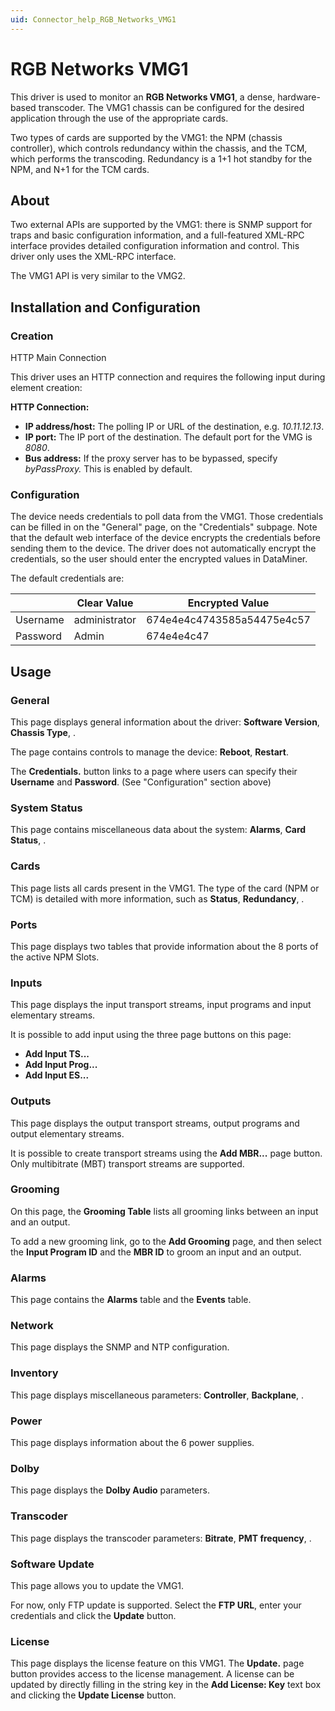 ```yaml
---
uid: Connector_help_RGB_Networks_VMG1
---
```


# RGB Networks VMG1

This driver is used to monitor an **RGB Networks VMG1**, a dense, hardware-based transcoder. The VMG1 chassis can be configured for the desired application through the use of the appropriate cards.

Two types of cards are supported by the VMG1: the NPM (chassis controller), which controls redundancy within the chassis, and the TCM, which performs the transcoding. Redundancy is a 1+1 hot standby for the NPM, and N+1 for the TCM cards.

## About

Two external APIs are supported by the VMG1: there is SNMP support for traps and basic configuration information, and a full-featured XML-RPC interface provides detailed configuration information and control. This driver only uses the XML-RPC interface.

The VMG1 API is very similar to the VMG2.

## Installation and Configuration

### Creation

HTTP Main Connection

This driver uses an HTTP connection and requires the following input during element creation:

**HTTP Connection:**

- **IP address/host:** The polling IP or URL of the destination, e.g. *10.11.12.13*.
- **IP port:** The IP port of the destination. The default port for the VMG is *8080*.
- **Bus address:** If the proxy server has to be bypassed, specify *byPassProxy.* This is enabled by default.

### Configuration

The device needs credentials to poll data from the VMG1. Those credentials can be filled in on the "General" page, on the "Credentials" subpage. Note that the default web interface of the device encrypts the credentials before sending them to the device. The driver does not automatically encrypt the credentials, so the user should enter the encrypted values in DataMiner.

The default credentials are:

|          | **Clear Value** | **Encrypted Value**        |
|----------|-----------------|----------------------------|
| Username | administrator   | 674e4e4c4743585a54475e4c57 |
| Password | Admin           | 674e4e4c47                 |

## Usage

### General

This page displays general information about the driver: **Software Version**, **Chassis Type**, .

The page contains controls to manage the device: **Reboot**, **Restart**.

The **Credentials.** button links to a page where users can specify their **Username** and **Password**. (See "Configuration" section above)

### System Status

This page contains miscellaneous data about the system: **Alarms**, **Card Status**, .

### Cards

This page lists all cards present in the VMG1. The type of the card (NPM or TCM) is detailed with more information, such as **Status**, **Redundancy**, .

### Ports

This page displays two tables that provide information about the 8 ports of the active NPM Slots.

### Inputs

This page displays the input transport streams, input programs and input elementary streams.

It is possible to add input using the three page buttons on this page:

- **Add Input TS...**
- **Add Input Prog...**
- **Add Input ES...**

### Outputs

This page displays the output transport streams, output programs and output elementary streams.

It is possible to create transport streams using the **Add MBR...** page button. Only multibitrate (MBT) transport streams are supported.

### Grooming

On this page, the **Grooming Table** lists all grooming links between an input and an output.

To add a new grooming link, go to the **Add Grooming** page, and then select the **Input Program ID** and the **MBR ID** to groom an input and an output.

### Alarms

This page contains the **Alarms** table and the **Events** table.

### Network

This page displays the SNMP and NTP configuration.

### Inventory

This page displays miscellaneous parameters: **Controller**, **Backplane**, .

### Power

This page displays information about the 6 power supplies.

### Dolby

This page displays the **Dolby Audio** parameters.

### Transcoder

This page displays the transcoder parameters: **Bitrate**, **PMT frequency**, .

### Software Update

This page allows you to update the VMG1.

For now, only FTP update is supported. Select the **FTP URL**, enter your credentials and click the **Update** button.

### License

This page displays the license feature on this VMG1. The **Update.** page button provides access to the license management. A license can be updated by directly filling in the string key in the **Add License: Key** text box and clicking the **Update License** button.
